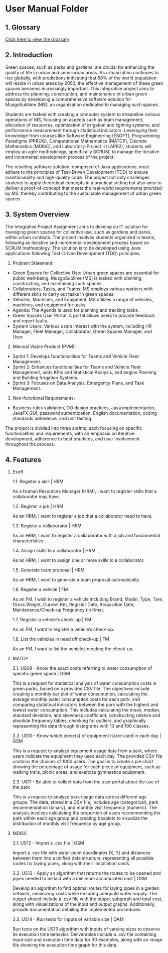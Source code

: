 # User Manual Folder
## 1. Glossary
 [Click here to view the Glossary](01.requirements-engineering/glossary.md)
 
## 2. Introduction
Green spaces, such as parks and gardens, are crucial for enhancing the quality of life in urban and semi-urban areas. 
As urbanization continues to rise globally, with predictions indicating that 68% of the world population will reside in urban areas by 2050, the effective management of these green spaces becomes increasingly important. 
This integrative project aims to address the planning, construction, and maintenance of urban green spaces by developing a comprehensive software solution for MusgoSublime (MS), an organization dedicated to managing such spaces.

Students are tasked with creating a computer system to streamline various operations of MS, focusing on aspects such as team management, allocation of resources, optimization of irrigation and lighting systems, and performance measurement through statistical indicators. 
Leveraging their knowledge from courses like Software Engineering (ESOFT), Programming Paradigms (PPROG), Computational Mathematics (MATCP), Discrete Mathematics (MDISC), and Laboratory-Project II (LAPR2), students will employ an agile methodology, specifically SCRUM, to manage the iterative and incremental development process of the project.

The resulting software solution, composed of Java applications, must adhere to the principles of Test-Driven Development (TDD) to ensure maintainability and high-quality code. 
The project not only challenges students to apply theoretical concepts in a practical setting but also aims to deliver a proof-of-concept that meets the real-world requirements provided by MS, thereby contributing to the sustainable management of urban green spaces.


## 3. System Overview
The Integrative Project Assignment aims to develop an IT solution for managing green spaces for collective use, such as gardens and parks, within urban contexts. The project involves students organized in teams, following an iterative and incremental development process based on SCRUM methodology. The solution is to be developed using Java applications following Test-Driven Development (TDD) principles.

1. Problem Statement:

* Green Spaces for Collective Use: Urban green spaces are essential for public well-being. MusgoSublime (MS) is tasked with planning, constructing, and maintaining such spaces.
* Collaborators, Tasks, and Teams: MS employs various workers with different skills to carry out tasks in green spaces.
* Vehicles, Machines, and Equipment: MS utilizes a range of vehicles, machines, and equipment for tasks.
* Agenda: The Agenda is used for planning and tracking tasks.
* Green Spaces User Portal: A portal allows users to provide feedback and report faults.
* System Users: Various users interact with the system, including HR Manager, Fleet Manager, Collaborator, Green Spaces Manager, and User.

2. Minimal Viable Product (PVM):

* Sprint 1: Develops functionalities for Teams and Vehicle Fleet Management.
* Sprint 2: Enhances functionalities for Teams and Vehicle Fleet Management, adds KPIs and Statistical Analysis, and begins Planning and Building Irrigation Systems.
* Sprint 3: Focuses on Data Analysis, Emergency Plans, and Task Management.

3. Non-functional Requirements:

* Business rules validation, OO design practices, Java implementation, JavaFX GUI, password authentication, English documentation, coding standards adherence, and unit testing.

The project is divided into three sprints, each focusing on specific functionalities and requirements, with an emphasis on iterative development, adherence to best practices, and user involvement throughout the process.







## 4. Features

1. Esoft

   
   1.1. Register a skill | HRM

   As a Human Resources Manager (HRM), I want to register skills that a collaborator may have.


   1.2. Register a job | HRM

   As an HRM, I want to register a job that a collaborator need to have.


   1.3. Register a collaborator | HRM

   As an HRM, I want to register a collaborator with a job and fundamental characteristics.
 

   1.4. Assign skills to a collaborator | HRM
 
   As an HRM, I want to assign one or more skills to a collaborator.
 

   1.5. Generate team proposal | HRM

   As an HRM, I want to generate a team proposal automatically.


   1.6. Register a vehicle | FM

   As an FM, I wish to register a vehicle including Brand, Model, Type, Tare, Gross      Weight, Current Km, Register Date, Acquisition Date, Maintenance/Check-up Frequency (in Kms).


   1.7. Register a vehicle’s check-up | FM

   As an FM, I want to register a vehicle’s check-up.


   1.8. List the vehicles in need off check-up | FM

   As an FM, I want to list the vehicles needing the check-up.


2. MATCP

   
   2.1. US09 - Know the exact costs referring to water consumption of specific green space | GSM

   This is a request for statistical analysis of water consumption costs in green parks, based on a provided CSV file. The objectives include creating a monthly bar plot of water consumption, calculating the average monthly water consumption costs for each park, and comparing statistical indicators between the park with the highest and lowest water consumption. This includes calculating the mean, median, standard deviation, and skewness coefficient, constructing relative and absolute frequency tables, checking for outliers, and graphically representing the data through histograms with 10 and 100 classes.
   

   2.2. US10 - Know which piece(s) of equipment is/are used in each day | GSM
   
   This is a request to analyze equipment usage data from a park, where users indicate the equipment they used each day. The provided CSV file contains the choices of 1000 users. The goal is to create a pie chart showing the percentage of usage for each piece of equipment, such as walking trails, picnic areas, and exercise gymnastics equipment.
   

   2.3. US11 - Be able to collect data from the user portal about the use of the park 
 
   This is a request to analyze park usage data across different age groups. The data, stored in a CSV file, includes age (categorical), park recommendation (binary), and monthly visit frequency (numeric). The analysis involves calculating the proportion of users recommending the park within each age group and creating boxplots to visualize the distribution of monthly visit frequency by age group.


3. MDISC

   
   3.1. US12 - Import a .csv file | GSM

   Import a .csv file with water point coordinates (X, Y) and distances between them into a unified data structure, representing all possible routes for laying pipes, along with their installation costs.
   

   3.2. US13 - Apply an algorithm that returns the routes to be opened and pipes needed to be laid with a minimum accumulated cost | GSM
   
   Develop an algorithm to find optimal routes for laying pipes in a garden network, minimizing costs while ensuring adequate water supply. The output should include a .csv file with the output subgraph and total cost, along with visualizations of the input and output graphs. Additionally, provide documentation detailing the implemented procedures.


   3.3. US14 - Run tests for inputs of variable size | QAM

   Run tests on the US13 algorithm with inputs of varying sizes to observe its execution time behavior. Deliverables include a .csv file containing input size and execution time data for 30 examples, along with an image file showing the execution time graph for this data.


